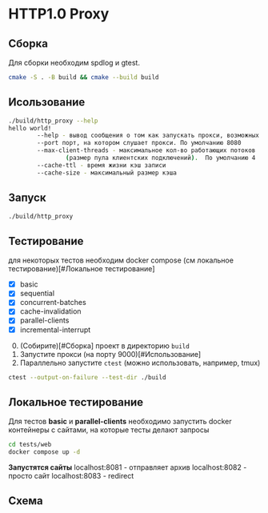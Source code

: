 # HTTP1.0 Proxy

## Сборка

Для сборки необходим spdlog и gtest.

```bash
cmake -S . -B build && cmake --build build
```

## Исользование

```bash
./build/http_proxy --help
hello world!
        --help - вывод сообщения о том как запускать прокси, возможных флагах и их описания
        --port порт, на котором слушает прокси. По умолчанию 8080
        --max-client-threads - максимальное кол-во работающих потоков
                (размер пула клиентских подключений).  По умолчанию 4
        --cache-ttl - время жизни кэш записи
        --cache-size - максимальный размер кэша
```

## Запуск

```bash
./build/http_proxy
```

## Тестирование

для некоторых тестов необходим docker compose (см локальное тестирование)[#Локальное тестирование]

- [x] basic
- [x] sequential
- [x] concurrent-batches
- [x] cache-invalidation
- [x] parallel-clients
- [x] incremental-interrupt

0. (Собирите)[#Сборка] проект в директорию `build`
1. Запустите прокси (на порту 9000)[#Использование]
2. Параллельно запустите `ctest` (можно использовать, например, tmux)

```bash
ctest --output-on-failure --test-dir ./build
```

## Локальное тестирование

Для тестов **basic** и **parallel-clients** необходимо запустить docker контейнеры с сайтами, на которые тесты делают запросы

```bash
cd tests/web
docker compose up -d
```

**Запустятся сайты**
localhost:8081 - отправляет архив
localhost:8082 - просто сайт
localhost:8083 - redirect

## Схема
